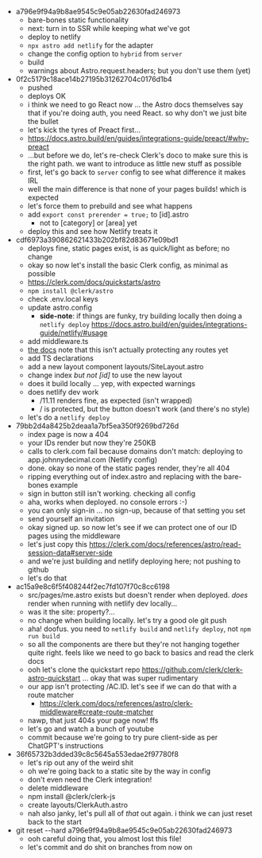 - a796e9f94a9b8ae9545c9e05ab22630fad246973
  - bare-bones static functionality
  - next: turn in to SSR while keeping what we've got
  - deploy to netlify
  - `npx astro add netlify` for the adapter
  - change the config option to `hybrid` from `server`
  - build
  - warnings about Astro.request.headers; but you don't use them (yet)
- 0f2c5179c18ace14b27195b31262704c0176d1b4
  - pushed
  - deploys OK
  - i think we need to go React now ... the Astro docs themselves say that if you're doing auth, you need React. so why don't we just bite the bullet
  - let's kick the tyres of Preact first...
  - https://docs.astro.build/en/guides/integrations-guide/preact/#why-preact
  - ...but before we do, let's re-check Clerk's doco to make sure this is the right path. we want to introduce as little new stuff as possible
  - first, let's go back to `server` config to see what difference it makes IRL
  - well the main difference is that none of your pages builds! which is expected
  - let's force them to prebuild and see what happens
  - add `export const prerender = true;` to [id].astro
    - not to [category] or [area] yet
  - deploy this and see how Netlify treats it
- cdf6973a390862621433b202bf82d83671e09bd1
  - deploys fine, static pages exist, is as quick/light as before; no change
  - okay so now let's install the basic Clerk config, as minimal as possible
  - https://clerk.com/docs/quickstarts/astro
  - `npm install @clerk/astro`
  - check .env.local keys
  - update astro.config
    - **side-note**: if things are funky, try building locally then doing a `netlify deploy` https://docs.astro.build/en/guides/integrations-guide/netlify/#usage
  - add middleware.ts
  - [the docs](https://clerk.com/docs/quickstarts/astro#add-clerk-middleware-to-your-app) note that this isn't actually protecting any routes yet
  - add TS declarations
  - add a new layout component layouts/SiteLayout.astro
  - change index _but not [id]_ to use the new layout
  - does it build locally ... yep, with expected warnings
  - does netlify dev work
    - /11.11 renders fine, as expected (isn't wrapped)
    - / is protected, but the button doesn't work (and there's no style)
  - let's do a `netlify deploy`
- 79bb2d4a8425b2deaa1a7bf5ea350f9269bd726d
  - index page is now a 404
  - your IDs render but now they're 250KB
  - calls to clerk.com fail because domains don't match: deploying to app.johnnydecimal.com (Netlify config)
  - done. okay so none of the static pages render, they're all 404
  - ripping everything out of index.astro and replacing with the bare-bones example
  - sign in button still isn't working. checking all config
  - aha, works when deployed. no console errors :-)
  - you can only sign-in ... no sign-up, because of that setting you set
  - send yourself an invitation
  - okay signed up. so now let's see if we can protect one of our ID pages using the middleware
  - let's just copy this https://clerk.com/docs/references/astro/read-session-data#server-side
  - and we're just building and netlify deploying here; not pushing to github
  - let's do that
- ac15a9e8c6f5f408244f2ec7fd107f70c8cc6198
  - src/pages/me.astro exists but doesn't render when deployed. _does_ render when running with netlify dev locally...
  - was it the site: property?...
  - no change when building locally. let's try a good ole git push
  - aha! doofus. you need to `netlify build` and `netlify deploy`, not `npm run build`
  - so all the components are there but they're not hanging together quite right. feels like we need to go back to basics and read the clerk docs
  - ooh let's clone the quickstart repo https://github.com/clerk/clerk-astro-quickstart ... okay that was super rudimentary
  - our app isn't protecting /AC.ID. let's see if we can do that with a route matcher
    - https://clerk.com/docs/references/astro/clerk-middleware#create-route-matcher
  - nawp, that just 404s your page now! ffs
  - let's go and watch a bunch of youtube
  - commit because we're going to try pure client-side as per ChatGPT's instructions
- 36f65732b3dded39c8c5645a553edae2f97780f8
  - let's rip out any of the weird shit
  - oh we're going back to a static site by the way in config
  - don't even need the Clerk integration!
  - delete middleware
  - npm install @clerk/clerk-js
  - create layouts/ClerkAuth.astro
  - nah also janky, let's pull all of _that_ out again. i think we can just reset back to the start
- git reset --hard a796e9f94a9b8ae9545c9e05ab22630fad246973
  - ooh careful doing that, you almost lost this file!
  - let's commit and do shit on branches from now on

